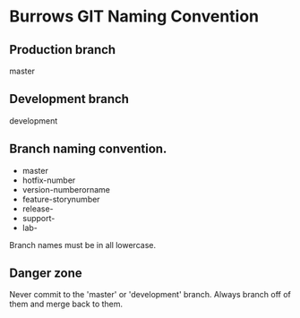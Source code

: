 # Burrows GIT Naming Convention

## Production branch
master

## Development branch
development

## Branch naming convention.
* master
* hotfix-number
* version-numberorname
* feature-storynumber
* release-
* support-
* lab-

Branch names must be in all lowercase.

## Danger zone
Never commit to the 'master' or 'development' branch. Always branch off of them and merge back to them.